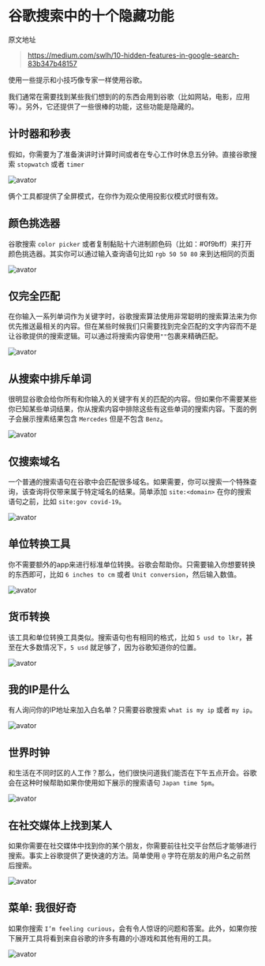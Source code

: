 # 谷歌搜索中的十个隐藏功能

原文地址
> https://medium.com/swlh/10-hidden-features-in-google-search-83b347b48157

使用一些提示和小技巧像专家一样使用谷歌。

我们通常在需要找到某些我们想到的的东西会用到谷歌（比如网站，电影，应用等）。另外，它还提供了一些很棒的功能，这些功能是隐藏的。

## 计时器和秒表

假如，你需要为了准备演讲时计算时间或者在专心工作时休息五分钟。直接谷歌搜索 `stopwatch` 或者 `timer`

![avator](../pic/外网翻译-stop-watch.png)

俩个工具都提供了全屏模式，在你作为观众使用投影仪模式时很有效。

## 颜色挑选器

谷歌搜索 `color picker` 或者复制黏贴十六进制颜色码（比如：#0f9bff）来打开颜色挑选器。其实你可以通过输入查询语句比如 `rgb 50 50 80` 来到达相同的页面

![avator](../pic/外文翻译-color-picker.png)

## 仅完全匹配

在你输入一系列单词作为关键字时，谷歌搜索算法使用非常聪明的搜索算法来为你优先推送最相关的内容。但在某些时候我们只需要找到完全匹配的文字内容而不是让谷歌提供的搜索逻辑。可以通过将搜索内容使用`""`包裹来精确匹配。

![avator](../pic/外文翻译-eaxct-match-only.png)

## 从搜索中排斥单词

很明显谷歌会给你所有和你输入的关键字有关的匹配的内容。但如果你不需要某些你已知某些单词结果，你从搜索内容中排除这些有这些单词的搜索内容。下面的例子会展示搜素结果包含 `Mercedes` 但是不包含 `Benz`。

![avator](../pic/外文翻译-exclude-known-word.png)

## 仅搜索域名

一个普通的搜索语句在谷歌中会匹配很多域名。如果需要，你可以搜索一个特殊查询，该查询将仅带来属于特定域名的结果。简单添加 `site:<domain>` 在你的搜索语句之前，比如 `site:gov covid-19`。

![avator](../pic/外文翻译-search-domain.png)

## 单位转换工具

你不需要额外的app来进行标准单位转换。谷歌会帮助你。只需要输入你想要转换的东西即可，比如 `6 inches to cm` 或者 `Unit conversion`，然后输入数值。

![avator](../pic/外文翻译-unit-convert.png)

## 货币转换

该工具和单位转换工具类似。搜索语句也有相同的格式，比如 `5 usd to lkr`，甚至在大多数情况下，`5 usd` 就足够了，因为谷歌知道你的位置。

![avator](../pic/外文翻译currency-tool.png)

## 我的IP是什么

有人询问你的IP地址来加入白名单？只需要谷歌搜索 `what is my ip` 或者 `my ip`。

![avator](../pic/外文翻译-what-is-my-ip.png)

## 世界时钟

和生活在不同时区的人工作？那么，他们很快问道我们能否在下午五点开会。谷歌会在这种时候帮助如果你使用如下展示的搜索语句 `Japan time 5pm`。

![avator](../pic/外文翻译-world-clock.png)

## 在社交媒体上找到某人

如果你需要在社交媒体中找到你的某个朋友，你需要前往社交平台然后才能够进行搜索。事实上谷歌提供了更快速的方法。简单使用 `@` 字符在朋友的用户名之前然后搜索。

![avator](../pic/外文翻译-search-on-social-media.png)

## 菜单: 我很好奇

如果你搜索 `I’m feeling curious`，会有令人惊讶的问题和答案。此外，如果你按下展开工具将看到来自谷歌的许多有趣的小游戏和其他有用的工具。

![avator](../pic/外文翻译-google-eggs.png)

